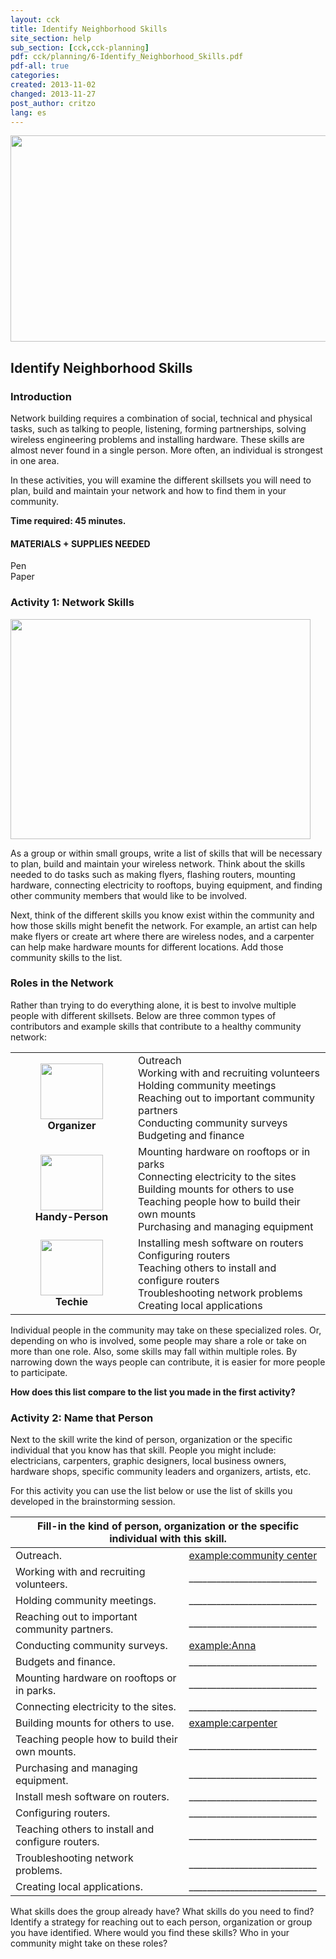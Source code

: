 ```yaml
---
layout: cck
title: Identify Neighborhood Skills
site_section: help
sub_section: [cck,cck-planning]
pdf: cck/planning/6-Identify_Neighborhood_Skills.pdf
pdf-all: true
categories: 
created: 2013-11-02
changed: 2013-11-27
post_author: critzo
lang: es
---
```

<p><img alt="" class="media-image attr__typeof__foaf:Image img__fid__464 img__view_mode__media_large attr__format__media_large" src="/files/styles/large/public/identify-neighborhood-skills-title.png?itok=HerLfvUb" style="width: 510px; height: 330px;" typeof="foaf:Image" /></p>

<h2>Identify Neighborhood Skills</h2>

<section id="introduction">
<h3>Introduction</h3>

<p>Network building requires a combination of social, technical and physical tasks, such as talking to people, listening, forming partnerships, solving wireless engineering problems and installing hardware. These skills are almost never found in a single person. More often, an individual is strongest in one area.</p>

<p>In these activities, you will examine the different skillsets you will need to plan, build and maintain your network and how to find them in your community.</p>

<p><strong>Time required: 45 minutes.</strong></p>
</section>

<section id="materials-and-supplies-needed">
<h4>MATERIALS + SUPPLIES NEEDED</h4>

<p>Pen<br />
Paper</p>
</section>

<section id="activity">
<h3>Activity 1: Network Skills</h3>

<p><img alt="" class="media-image attr__typeof__foaf:Image img__fid__466 img__view_mode__media_large attr__format__media_large" height="352" src="/files/styles/large/public/identify-neighborhood-skills-listskills.png?itok=KeGkBmMA" typeof="foaf:Image" width="480" /></p>

<p>As a group or within small groups, write a list of skills that will be necessary to plan, build and maintain your wireless network. Think about the skills needed to do tasks such as making flyers, flashing routers, mounting hardware, connecting electricity to rooftops, buying equipment, and finding other community members that would like to be involved.</p>

<p>Next, think of the different skills you know exist within the community and how those skills might benefit the network. For example, an artist can help make flyers or create art where there are wireless nodes, and a carpenter can help make hardware mounts for different locations. Add those community skills to the list.</p>
</section>

<section id="lesson">
<h3>Roles in the Network</h3>

<p>Rather than trying to do everything alone, it is best to involve multiple people with different skillsets. Below are three common types of contributors and example skills that contribute to a healthy community network:</p>

<table>
	<tbody>
		<tr>
			<td align="center" valign="middle" width="180px;"><img alt="" class="media-image attr__typeof__foaf:Image img__fid__461 img__view_mode__media_large attr__format__media_large" src="/files/styles/large/public/organizer.png?itok=Vm1gcwxT" style="width: 100px; height: 89px;" typeof="foaf:Image" /><br />
			<strong>Organizer</strong></td>
			<td valign="middle">Outreach<br />
			Working with and recruiting volunteers<br />
			Holding community meetings<br />
			Reaching out to important community partners<br />
			Conducting community surveys<br />
			Budgeting and finance</td>
		</tr>
		<tr>
			<td align="center" valign="middle"><img alt="" class="media-image attr__typeof__foaf:Image img__fid__462 img__view_mode__media_large attr__format__media_large" src="/files/styles/large/public/handyperson.png?itok=7buWNbL7" style="width: 100px; height: 89px;" typeof="foaf:Image" /><br />
			<strong>Handy-Person</strong></td>
			<td valign="middle">Mounting hardware on rooftops or in parks<br />
			Connecting electricity to the sites<br />
			Building mounts for others to use<br />
			Teaching people how to build their own mounts<br />
			Purchasing and managing equipment</td>
		</tr>
		<tr>
			<td align="center"><img alt="" class="media-image attr__typeof__foaf:Image img__fid__463 img__view_mode__media_large attr__format__media_large" src="/files/styles/large/public/techie.png?itok=3KVrQi1O" style="width: 100px; height: 89px;" typeof="foaf:Image" /><br />
			<strong>Techie</strong></td>
			<td valign="middle">Installing mesh software on routers<br />
			Configuring routers<br />
			Teaching others to install and configure routers<br />
			Troubleshooting network problems<br />
			Creating local applications</td>
		</tr>
	</tbody>
</table>

<p>Individual people in the community may take on these specialized roles. Or, depending on who is involved, some people may share a role or take on more than one role. Also, some skills may fall within multiple roles. By narrowing down the ways people can contribute, it is easier for more people to participate.</p>

<p><strong>How does this list compare to the list you made in the first activity?</strong></p>
</section>

<section id="activity">
<h3>Activity 2: Name that Person</h3>

<p>Next to the skill write the kind of person, organization or the specific individual that you know has that skill. People you might include: electricians, carpenters, graphic designers, local business owners, hardware shops, specific community leaders and organizers, artists, etc.</p>

<p>For this activity you can use the list below or use the list of skills you developed in the brainstorming session.</p>

<table width="100%">
	<thead>
		<tr>
			<th class="rteleft" colspan="2">Fill-in the kind of person, organization or the specific individual with this skill.</th>
		</tr>
	</thead>
	<tbody>
		<tr>
			<td nowrap="nowrap">Outreach.</td>
			<td nowrap="nowrap" style="text-decoration:underline;">example:community center</td>
		</tr>
		<tr>
			<td>Working with and recruiting volunteers.</td>
			<td>____________________________</td>
		</tr>
		<tr>
			<td>Holding community meetings.</td>
			<td>____________________________</td>
		</tr>
		<tr>
			<td>Reaching out to important community partners.</td>
			<td>____________________________</td>
		</tr>
		<tr>
			<td>Conducting community surveys.</td>
			<td><u>example:Anna</u></td>
		</tr>
		<tr>
			<td>Budgets and finance.</td>
			<td>____________________________</td>
		</tr>
		<tr>
			<td>Mounting hardware on rooftops or in parks.</td>
			<td>____________________________</td>
		</tr>
		<tr>
			<td>Connecting electricity to the sites.</td>
			<td>____________________________</td>
		</tr>
		<tr>
			<td>Building mounts for others to use.</td>
			<td style="text-decoration:underline;">example:carpenter</td>
		</tr>
		<tr>
			<td>Teaching people how to build their own mounts.</td>
			<td>____________________________</td>
		</tr>
		<tr>
			<td>Purchasing and managing equipment.</td>
			<td>____________________________</td>
		</tr>
		<tr>
			<td>Install mesh software on routers.</td>
			<td>____________________________</td>
		</tr>
		<tr>
			<td>Configuring routers.</td>
			<td>____________________________</td>
		</tr>
		<tr>
			<td>Teaching others to install and configure routers.</td>
			<td>____________________________</td>
		</tr>
		<tr>
			<td>Troubleshooting network problems.</td>
			<td>____________________________</td>
		</tr>
		<tr>
			<td>Creating local applications.</td>
			<td>____________________________</td>
		</tr>
	</tbody>
</table>

<p>What skills does the group already have? What skills do you need to find? Identify a strategy for reaching out to each person, organization or group you have identified. Where would you find these skills? Who in your community might take on these roles?</p>
</section>
<!--
<section id="section-definitions">
<h3>Definitions</h3>
</section>

<section class="related-information" id="section-related-information">
<h3>Related Information</h3>
</section>
--> 
